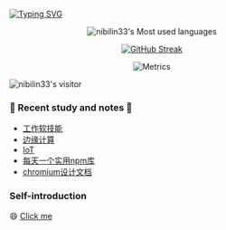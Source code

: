 [![Typing SVG](https://readme-typing-svg.herokuapp.com?color=%2336BCF7&lines=Hi✨✨here)](https://git.io/typing-svg) 

<div align=center>

![nibilin33's Most used languages](https://github-readme-stats.vercel.app/api/top-langs/?username=nibilin33&layout=compact&hide_border=true&langs_count=10)     

[![GitHub Streak](https://github-readme-streak-stats.herokuapp.com/?user=nibilin33)](https://git.io/streak-stats)   

![Metrics](https://metrics.lecoq.io/nibilin33?template=classic&base.header=0&isocalendar=1&isocalendar.duration=half-year&config.timezone=Africa%2FMogadishu)

</div>

![nibilin33's visitor](https://visitor-badge.glitch.me/badge?page_id=nibilin33)

### 🌱 Recent study and notes 🌱
- [工作软技能](https://github.com/nibilin33/frontend-blog/blob/master/press/guide/softpower.md)  
- [边缘计算](https://github.com/nibilin33/frontend-blog/blob/master/press/guide/edge.md)
- [IoT](https://github.com/nibilin33/frontend-blog/blob/master/press/guide/iot.md)    
- [每天一个实用npm库](https://github.com/nibilin33/frontend-blog/blob/master/press/guide/npm.md) 
- [chromium设计文档](https://github.com/nibilin33/Chromium-design)          

### Self-introduction
😄 [Click me](https://nibilin33.github.io/nibl-resume/)        
<!--
**nibilin33/nibilin33** is a ✨ _special_ ✨ repository because its `README.md` (this file) appears on your GitHub profile.

Here are some ideas to get you started:

- 🔭 I’m currently working on ...
- 🌱 I’m currently learning ...
- 👯 I’m looking to collaborate on ...
- 🤔 I’m looking for help with ...
- 💬 Ask me about ...
- 📫 How to reach me: ...
- 😄 Pronouns: ...
- ⚡ Fun fact: ...
-->
